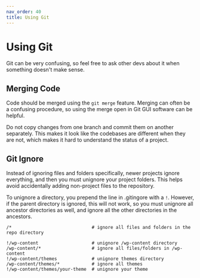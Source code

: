```yaml
---
nav_order: 40
title: Using Git
---
```

# Using Git

Git can be very confusing, so feel free to ask other devs about it when something doesn't make sense.

## Merging Code
Code should be merged using the `git merge` feature. Merging can often be a
confusing procedure, so using the merge open in Git GUI software can be helpful.

Do not copy changes from one branch and commit them on another separately. This
makes it look like the codebases are different when they are not, which makes
it hard to understand the status of a project.

## Git Ignore
Instead of ignoring files and folders specifically, newer projects ignore everything, and then you must unignore your project folders.  This helps avoid accidentally adding non-project files to the repository.

To unignore a directory, you prepend the line in .gitingore with a `!`.  However, if the parent directory is ignored, this will not work, so you must unignore all ancestor directories as well, and ignore all the other directories in the ancestors.

```
/*                              # ignore all files and folders in the repo directory

!/wp-content                    # unignore /wp-content directory
/wp-content/*                   # ignore all files/folders in /wp-content
!/wp-content/themes             # unignore themes directory
/wp-content/themes/*            # ignore all themes
!/wp-content/themes/your-theme  # unignore your theme
```
